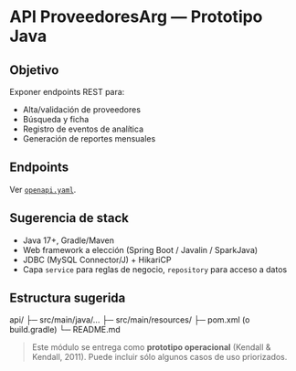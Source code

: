 # API ProveedoresArg — Prototipo Java

## Objetivo
Exponer endpoints REST para:
- Alta/validación de proveedores
- Búsqueda y ficha
- Registro de eventos de analítica
- Generación de reportes mensuales

## Endpoints
Ver [`openapi.yaml`](openapi.yaml).

## Sugerencia de stack
- Java 17+, Gradle/Maven
- Web framework a elección (Spring Boot / Javalin / SparkJava)
- JDBC (MySQL Connector/J) + HikariCP
- Capa `service` para reglas de negocio, `repository` para acceso a datos

## Estructura sugerida
api/
├─ src/main/java/...
├─ src/main/resources/
├─ pom.xml (o build.gradle)
└─ README.md

> Este módulo se entrega como **prototipo operacional** (Kendall & Kendall, 2011). Puede incluir sólo algunos casos de uso priorizados.

